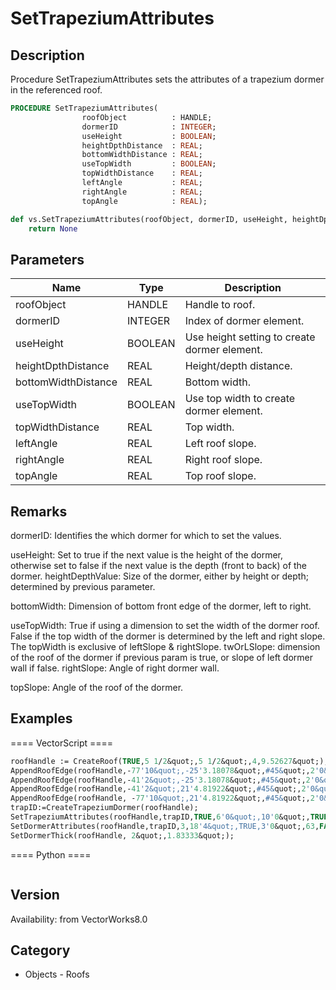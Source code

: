 # SetTrapeziumAttributes

## Description
Procedure SetTrapeziumAttributes sets the attributes of a trapezium dormer in the referenced roof.

```pascal
PROCEDURE SetTrapeziumAttributes(
				roofObject          : HANDLE;
				dormerID            : INTEGER;
				useHeight           : BOOLEAN;
				heightDpthDistance  : REAL;
				bottomWidthDistance : REAL;
				useTopWidth         : BOOLEAN;
				topWidthDistance    : REAL;
				leftAngle           : REAL;
				rightAngle          : REAL;
				topAngle            : REAL);
```

```python
def vs.SetTrapeziumAttributes(roofObject, dormerID, useHeight, heightDpthDistance, bottomWidthDistance, useTopWidth, topWidthDistance, leftAngle, rightAngle, topAngle):
    return None
```

## Parameters
|Name|Type|Description|
|---|---|---|
|roofObject|HANDLE|Handle to roof.|
|dormerID|INTEGER|Index of dormer element.|
|useHeight|BOOLEAN|Use height setting to create dormer element.|
|heightDpthDistance|REAL|Height/depth distance.|
|bottomWidthDistance|REAL|Bottom width.|
|useTopWidth|BOOLEAN|Use top width to create dormer element.|
|topWidthDistance|REAL|Top width.|
|leftAngle|REAL|Left roof slope.|
|rightAngle|REAL|Right roof slope.|
|topAngle|REAL|Top roof slope.|

## Remarks
dormerID: Identifies the which dormer for which to set the values.

useHeight: Set to true if the next value is the height of the dormer, otherwise set to false if the next value is the depth (front to back) of the dormer.
heightDepthValue: Size of the dormer, either by height or depth; determined by previous parameter.

bottomWidth: Dimension of bottom front edge of the dormer, left to right.

useTopWidth: True if using a dimension to set the width of the dormer roof.  False if the top width of the dormer is determined by the left and right slope.  The topWidth is exclusive of leftSlope &amp; rightSlope.
twOrLSlope: dimension of the roof of the dormer if previous param is true, or slope of left dormer wall if false.
rightSlope: Angle of right dormer wall.

topSlope: Angle of the roof of the dormer.

## Examples
==== VectorScript ====
```pascal
roofHandle := CreateRoof(TRUE,5 1/2&quot;,5 1/2&quot;,4,9.52627&quot;);
AppendRoofEdge(roofHandle,-77'10&quot;,-25'3.18078&quot;,#45&quot;,2'0&quot;,10'0&quot;);
AppendRoofEdge(roofHandle,-41'2&quot;,-25'3.18078&quot;,#45&quot;,2'0&quot;,10'0&quot;);
AppendRoofEdge(roofHandle,-41'2&quot;,21'4.81922&quot;,#45&quot;,2'0&quot;,10'0&quot;);
AppendRoofEdge(roofHandle, -77'10&quot;,21'4.81922&quot;,#45&quot;,2'0&quot;,10'0&quot;);
trapID:=CreateTrapeziumDormer(roofHandle);
SetTrapeziumAttributes(roofHandle,trapID,TRUE,6'0&quot;,10'0&quot;,TRUE,6'0&quot;,#0&quot;,#0&quot;,#8&quot;);
SetDormerAttributes(roofHandle,trapID,3,18'4&quot;,TRUE,3'0&quot;,63,FALSE,3'0&quot;);
SetDormerThick(roofHandle, 2&quot;,1.83333&quot;);
```
==== Python ====
```python

```

## Version
Availability: from VectorWorks8.0

## Category
* Objects - Roofs

